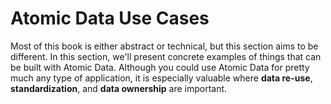 # Atomic Data Use Cases

Most of this book is either abstract or technical, but this section aims to be different.
In this section, we'll present concrete examples of things that can be built with Atomic Data.
Although you could use Atomic Data for pretty much any type of application, it is especially valuable where **data re-use**, **standardization**, and **data ownership** are important.

